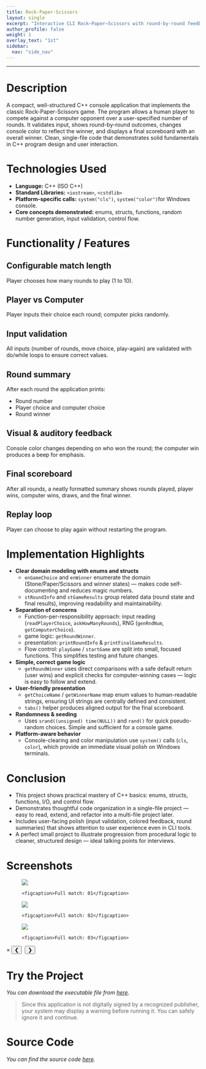 ```yaml
---
title: Rock-Paper-Scissors
layout: single
excerpt: "Interactive CLI Rock–Paper–Scissors with round-by-round feedback, colored results, and final scoreboard."
author_profile: false
weight: 1
overlay_text: "1st"
sidebar:
  nav: "side_nav"
---
```

---
# Description
A compact, well-structured C++ console application that implements the classic Rock-Paper-Scissors game. The program allows a human player to compete against a computer opponent over a user-specified number of rounds. It validates input, shows round-by-round outcomes, changes console color to reflect the winner, and displays a final scoreboard with an overall winner. Clean, single-file code that demonstrates solid fundamentals in C++ program design and user interaction.

# Technologies Used
- **Language:** C++ (ISO C++)
- **Standard Libraries:** `<iostream>`, `<cstdlib>`
- **Platform-specific calls:** `system("cls")`, `system("color")`for Windows console.
- **Core concepts demonstrated:** enums, structs, functions, random number generation, input validation, control flow.

# Functionality / Features
## Configurable match length
Player chooses how many rounds to play (1 to 10).

## Player vs Computer
Player inputs their choice each round; computer picks randomly.

## Input validation
All inputs (number of rounds, move choice, play-again) are validated with do/while loops to ensure correct values.

## Round summary
After each round the application prints:
  - Round number
  - Player choice and computer choice
  - Round winner

## Visual & auditory feedback
Console color changes depending on who won the round; the computer win produces a beep for emphasis.

## Final scoreboard
After all rounds, a neatly formatted summary shows rounds played, player wins, computer wins, draws, and the final winner.

## Replay loop
Player can choose to play again without restarting the program.

# Implementation Highlights
- **Clear domain modeling with enums and structs**
  - `enGameChoice` and `enWinner` enumerate the domain (Stone/Paper/Scissors and winner states) — makes code self-documenting and reduces magic numbers.
  - `stRoundInfo` and `stGameResults` group related data (round state and final results), improving readability and maintainability.
- **Separation of concerns**
  - Function-per-responsibility approach: input reading (`readPlayerChoice`, `askHowManyRounds`), RNG (`genRndNum`, `getComputerChoice`).
  - game logic: `getRoundWinner`.
  - presentation: `printRoundInfo` & `printFinalGameResults`.
  - Flow control: `playGame` / `startGame` are split into small, focused functions. This simplifies testing and future changes.
- **Simple, correct game logic**
  - `getRoundWinner` uses direct comparisons with a safe default return (user wins) and explicit checks for computer-winning cases — logic is easy to follow and extend.
- **User-friendly presentation**
  - `getChoiceName` / `getWinnerName` map enum values to human-readable strings, ensuring UI strings are centrally defined and consistent.
  - `tabs()` helper produces aligned output for the final scoreboard.
- **Randomness & seeding**
  - Uses `srand((unsigned) time(NULL))` and `rand()` for quick pseudo-random choices. Simple and sufficient for a console game.
- **Platform-aware behavior**
  - Console-clearing and color manipulation use `system()` calls (`cls`, `color`), which provide an immediate visual polish on Windows terminals.

# Conclusion
  - This project shows practical mastery of C++ basics: enums, structs, functions, I/O, and control flow.
  - Demonstrates thoughtful code organization in a single-file project — easy to read, extend, and refactor into a multi-file project later.
  - Includes user-facing polish (input validation, colored feedback, round summaries) that shows attention to user experience even in CLI tools.
  - A perfect small project to illustrate progression from procedural logic to cleaner, structured design — ideal talking points for interviews.

# Screenshots
<div class="screenshots-grid">
  <figure>
    <img src="../../assets/images/screenshots/CppConsoleApps/Rock_Paper_Scissors/Screenshot 1.png">
  
    <figcaption>Full match: 01</figcaption>
  </figure>

  <figure>
    <img src="../../assets/images/screenshots/CppConsoleApps/Rock_Paper_Scissors/Screenshot 2.png">
  
    <figcaption>Full match: 02</figcaption>
  </figure>

  <figure>
    <img src="../../assets/images/screenshots/CppConsoleApps/Rock_Paper_Scissors/Screenshot 3.png">
  
    <figcaption>Full match: 03</figcaption>
  </figure>
</div>

<div class="lightbox" id="lightbox">
  <span class="close">&times;</span>
  <button class="prev">&#10094;</button>
  <img class="lightbox-image" src="" alt="">
  <button class="next">&#10095;</button>
  <div class="lightbox-caption"></div>
</div>

<script src="../../assets/js/screenshot-image-overlay.js"></script>

# Try the Project
*You can download the executable file from [here](https://drive.google.com/uc?export=download&id=1fTVsD11kyHM62WoG_XiHnUJSMtVWJtjU).*

> Since this application is not digitally signed by a recognized publisher, your system may display a warning before running it. You can safely ignore it and continue.

# Source Code
*You can find the source code [here](https://gist.github.com/AbdulrahmanMohammadSalem/56487e85bcbec1dddb1c5470fcf14cba).*